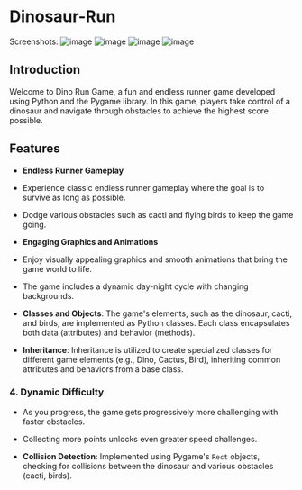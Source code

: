 # Dinosaur-Run
Screenshots: ![image](https://github.com/Arshiakhan50/Dinosaur-Run/assets/142938717/d8eb7289-9744-4fef-ad5e-99a555db6c6c)
![image](https://github.com/Arshiakhan50/Dinosaur-Run/assets/142938717/bfdd7c5f-3754-4253-a52a-9a2050f34fb4)
![image](https://github.com/Arshiakhan50/Dinosaur-Run/assets/142938717/ab7214cf-36cb-4f4a-b428-84bdea3dd3d9)
![image](https://github.com/Arshiakhan50/Dinosaur-Run/assets/142938717/4721b2ef-05e0-4446-b541-0c2806a5b67f)

## Introduction

Welcome to Dino Run Game, a fun and endless runner game developed using Python and the Pygame library. In this game, players take control of a dinosaur and navigate through obstacles to achieve the highest score possible.

## Features

- **Endless Runner Gameplay**
- Experience classic endless runner gameplay where the goal is to survive as long as possible.
- Dodge various obstacles such as cacti and flying birds to keep the game going.

- **Engaging Graphics and Animations**
- Enjoy visually appealing graphics and smooth animations that bring the game world to life.
- The game includes a dynamic day-night cycle with changing backgrounds.

- **Classes and Objects**: The game's elements, such as the dinosaur, cacti, and birds, are implemented as Python classes. Each class encapsulates both data (attributes) and behavior (methods).

- **Inheritance**: Inheritance is utilized to create specialized classes for different game elements (e.g., Dino, Cactus, Bird), inheriting common attributes and behaviors from a base class.

### 4. Dynamic Difficulty
- As you progress, the game gets progressively more challenging with faster obstacles.
- Collecting more points unlocks even greater speed challenges.

- **Collision Detection**: Implemented using Pygame's `Rect` objects, checking for collisions between the dinosaur and various obstacles (cacti, birds). 
